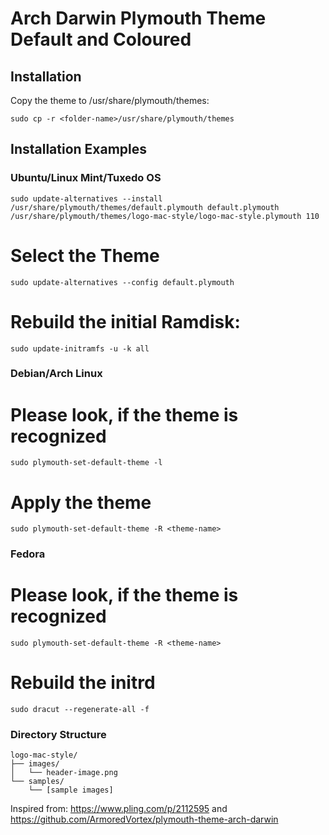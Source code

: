 # Arch Darwin Plymouth Theme Default and Coloured

## Installation


Copy the  theme to /usr/share/plymouth/themes:

```shell
sudo cp -r <folder-name>/usr/share/plymouth/themes
```
## Installation Examples

### Ubuntu/Linux Mint/Tuxedo OS
```shell
sudo update-alternatives --install /usr/share/plymouth/themes/default.plymouth default.plymouth /usr/share/plymouth/themes/logo-mac-style/logo-mac-style.plymouth 110
```
# Select the Theme

```shell
sudo update-alternatives --config default.plymouth
```
# Rebuild the initial Ramdisk:
```shell
sudo update-initramfs -u -k all
```
### Debian/Arch Linux

# Please look, if the theme is recognized
```shell
sudo plymouth-set-default-theme -l
```
# Apply the theme
```shell
sudo plymouth-set-default-theme -R <theme-name>
```
### Fedora

# Please look, if the theme  is recognized
```shell
sudo plymouth-set-default-theme -R <theme-name>
```    
# Rebuild the initrd
```shell
sudo dracut --regenerate-all -f
```
### Directory Structure

```
logo-mac-style/
├── images/
│   └── header-image.png
└── samples/
    └── [sample images]
```

Inspired from: https://www.pling.com/p/2112595 and https://github.com/ArmoredVortex/plymouth-theme-arch-darwin

